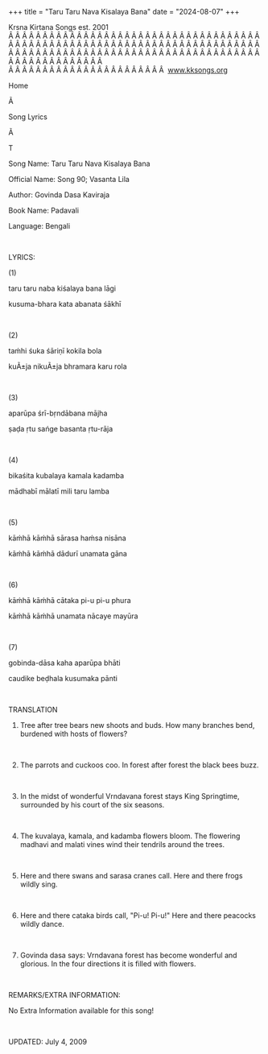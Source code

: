 +++ 
title = "Taru Taru Nava Kisalaya Bana"
date = "2024-08-07"
+++

Krsna Kirtana 
Songs
 est. 2001
Â Â Â Â Â Â Â Â Â Â Â Â Â Â Â Â Â Â Â Â Â Â Â Â Â Â Â Â Â Â Â Â Â Â Â Â Â Â Â Â Â Â Â Â Â Â Â Â Â Â Â Â Â Â Â Â Â Â Â Â Â Â Â Â Â Â Â Â Â Â Â Â Â Â Â Â Â Â Â Â Â Â Â Â Â Â Â Â Â Â Â Â Â Â Â Â Â Â Â Â Â Â Â Â Â Â Â Â Â Â Â Â Â Â Â Â Â Â Â Â Â Â Â Â Â  
Â Â Â Â Â Â Â Â Â Â Â Â Â Â Â Â Â Â Â Â Â Â Â  
www.kksongs.org








Home


Ã 
 
Song Lyrics
 
Ã 
 
T


Song Name: Taru Taru Nava Kisalaya Bana


Official Name: Song 90; Vasanta Lila


Author: 
Govinda Dasa Kaviraja


Book Name: Padavali


Language: 
Bengali


 


LYRICS:


(1)


taru
 taru naba kiśalaya bana lāgi


kusuma-bhara
 kata abanata śākhī


 


(2)


taḿhi
 śuka śāriṇī kokila bola


kuÃ±ja
 nikuÃ±ja bhramara karu rola


 


(3)


aparūpa
 śrī-bṛndābana mājha


ṣaḍa ṛtu
sańge basanta ṛtu-rāja


 


(4)


bikaśita
 kubalaya kamala kadamba


mādhabī
 mālatī mili taru lamba


 


(5)


kāḿhā
kāḿhā sārasa haḿsa nisāna


kāḿhā
kāḿhā dādurī unamata gāna


 


(6)


kāḿhā
kāḿhā cātaka pi-u pi-u phura


kāḿhā
kāḿhā unamata nācaye mayūra


 


(7)


gobinda-dāsa kaha
aparūpa bhāti


caudike beḍhala
kusumaka pānti


 


TRANSLATION


1) Tree after tree bears
new shoots and buds. How many branches bend, burdened with hosts of flowers?


 


2) The parrots and cuckoos
coo. In forest after forest the black bees buzz.


 


3) In the midst of
wonderful Vrndavana forest stays King Springtime, surrounded by his court of
the six seasons.


 


4) The kuvalaya, kamala,
and kadamba flowers bloom. The flowering madhavi and malati vines wind their
tendrils around the trees.


 


5) Here and there swans and
sarasa cranes call. Here and there frogs wildly sing.


 


6) Here and there cataka
birds call, "Pi-u! Pi-u!" Here and there peacocks wildly dance.


 


7) Govinda dasa says:
Vrndavana forest has become wonderful and glorious. In the four directions it
is filled with flowers.


 


REMARKS/EXTRA INFORMATION:


No
Extra Information available for this song!


 


UPDATED:
 July 4, 2009